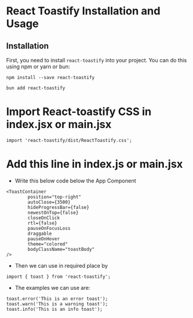 # React Toastify Installation and Usage

## Installation

First, you need to install `react-toastify` into your project. You can do this using npm or yarn or bun:


```
npm install --save react-toastify
```
```
bun add react-toastify
```

# Import React-toastify CSS in index.jsx or main.jsx
```
import 'react-toastify/dist/ReactToastify.css';
```


# Add this line in index.js or main.jsx 

- Write this below code below the App Component


```
<ToastContainer
        position="top-right"
        autoClose={3500}
        hideProgressBar={false}
        newestOnTop={false}
        closeOnClick
        rtl={false}
        pauseOnFocusLoss
        draggable
        pauseOnHover
        theme="colored"
        bodyClassName="toastBody"
/>
```

- Then we can use in required place by 
```
import { toast } from 'react-toastify';
```
- The examples we can use are:
```
toast.error('This is an error toast');
toast.warn('This is a warning toast');
toast.info('This is an info toast');
```